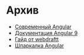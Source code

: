 # Архив

-   [Современный Angular](./modern-angular/index.md)
-   [Документация Angular 9](angular9/setup-and-configuration.md)
-   [Гайд от webdraftt](webdraftt/intro/start.md)
-   [Шпаркалка Angular](./cheatsheet.md)
